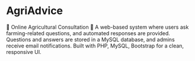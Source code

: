 # AgriAdvice
🌱 Online Agricultural Consultation 🌱  A web-based system where users ask farming-related questions, and automated responses are provided. Questions and answers are stored in a MySQL database, and admins receive email notifications. Built with PHP, MySQL, Bootstrap for a clean, responsive UI.
